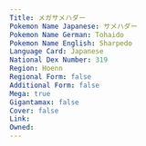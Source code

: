 ```yaml
---
﻿Title: メガサメハダー
Pokemon Name Japanese: サメハダー
Pokemon Name German: Tohaido
Pokemon Name English: Sharpedo
Language Card: Japanese
National Dex Number: 319
Region: Hoenn
Regional Form: false
Additional Form: false
Mega: true
Gigantamax: false
Cover: false
Link: 
Owned: 
---
```

